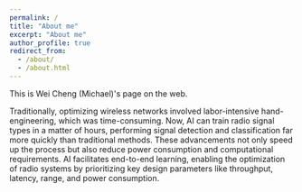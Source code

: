 ```yaml
---
permalink: /
title: "About me"
excerpt: "About me"
author_profile: true
redirect_from: 
  - /about/
  - /about.html
---
```


This is Wei Cheng (Michael)'s page on the web.

<!-- I am currently a research assistant in Academia Sinica working on the architecture for the next generation memory. My research interests includes: Computer Architecture, Non‐Volatile Memory, Graph Analytics Accelerators. -->

<!-- I have been interested in the hardware/software co-design of computing systems since my undergraduate study. I was first fascinated by the power of parallel computing (especially GPUs) and software-level optimizations; however, I then noticed that it is necessary to understand the hardware system to come up with a thorough solution. Therefore, I have been polishing my hardware design skills and designing my own chips (FPGAs and ASICs) since my master's study. Moreover, I set foot in the field of emerging memory and found that it is a promising candidate in the post-Moore’s law era, so my master's thesis is about the performance modeling of a graph analytics accelerator based on non-volatile memory systems. Aside from these research topics, I have experience in some open-source RISC-V emulators and RV-based CNN accelerators. -->

Traditionally, optimizing wireless networks involved labor-intensive hand-engineering, which was time-consuming. Now, AI can train radio signal types in a matter of hours, performing signal detection and classification far more quickly than traditional methods. These advancements not only speed up the process but also reduce power consumption and computational requirements. AI facilitates end-to-end learning, enabling the optimization of radio systems by prioritizing key design parameters like throughput, latency, range, and power consumption.